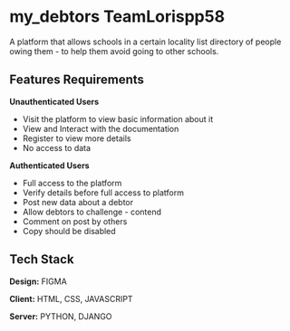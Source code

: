 
# my_debtors TeamLorispp58

A platform that allows schools in a certain locality list directory of people owing them - to help them avoid going to other schools.






## Features Requirements

**Unauthenticated Users**
- Visit the platform to view basic information about it
- View and Interact with the documentation
- Register to view more details
- No access to data

**Authenticated Users**

- Full access to the platform
- Verify details before full access to platform
- Post new data about a debtor
- Allow debtors to challenge - contend 
- Comment on post by others
- Copy should be disabled




## Tech Stack

**Design:** FIGMA

**Client:** HTML, CSS, JAVASCRIPT

**Server:** PYTHON, DJANGO


